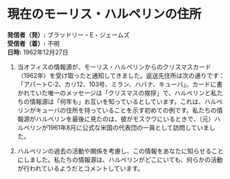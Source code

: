# 現在のモーリス・ハルペリンの住所

**発信者（発）:** ブラッドリー・E・ジェームズ  
**受信者（着）:** 不明  
**日時:** 1962年12月27日  

1. 当オフィスの情報源が、モーリス・ハルペリンからのクリスマスカード（1962年）を受け取ったと通知してきました。返送先住所は次の通りです：「アパートC-2、カリ12、103号、ミラン、ハバナ、キューバ」。カードに書かれていた唯一のメッセージは「クリスマスの挨拶」で、ハルペリンと私たちの情報源は「何年も」お互いを知っているとしています。これは、ハルペリンがキューバの住所を持っていることを示す初めての例です。私たちの情報源がハルペリンを最後に見たのは、彼がモスクワにいるときで、（元）ハルペリンが1961年8月に公式な米国の代表団の一員として訪問していました。

2. ハルペリンの過去の活動や関係を考慮し、この情報をあなたに知らせることにしました。私たちの情報源は、ハルペリンがどこにいても、何らかの活動が行われているようだとコメントしています。